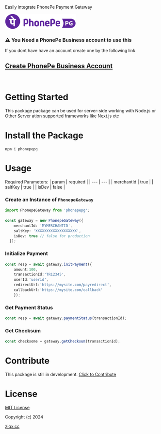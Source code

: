
Easily integrate PhonePe Payment Gateway


<img 
src="https://raw.githubusercontent.com/fathah/phonepepg/main/pepg.svg" height="50" alt="PhonePe PG"/>


### ⚠️ You Need a PhonePe Business account to use this
If you dont have have an account create one by the following link
## [Create PhonePe Business Account](https://business.phonepe.com/register?referral-code=RF2405081130016203949336)


<br/>

# Getting Started
This package package can be used for server-side working with Node.js or Other Server ation supported frameworks like Next.js etc



# Install the Package
```
npm i phonepepg
```

# Usage
Required Parameters:
| param | required |
| ---    | ---   | 
| merchantId | true |
| saltKey | true |
| isDev | false |


### Create an Instance of `PhonepeGateway`
```ts
import PhonepeGateway from 'phonepepg';

const gateway = new PhonepeGateway({
    merchantId: 'MYMERCHANTID',
    saltKey: 'XXXXXXXXXXXXXXXXXXX',
    isDev: true // false for production
  });
```

### Initialize Payment
```ts
const resp = await gateway.initPayment({
    amount:100, 
    transactionId:'TR12345', 
    userId:'userid', 
    redirectUrl:'https://mysite.com/payredirect',
    callbackUrl:'https://mysite.com/callback'
    });
```

### Get Payment Status
```ts
const resp = await gateway.paymentStatus(transactionId);
```

### Get Checksum
```ts
const checksome = gateway.getChecksum(transactionId);
```

# Contribute
This package is still in development.
[Click to Contribute](https://github.com/fathah/phonepepg)

# License

[MIT License](LICENSE)

Copyright (c) 2024 

[ziqx.cc](https://ziqx.cc)
